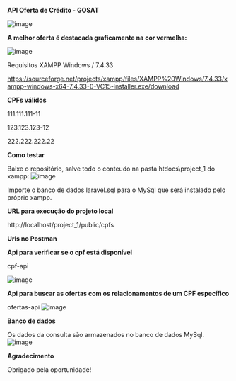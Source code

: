 <b>API Oferta de Crédito - GOSAT</b>

![image](https://github.com/epontello/Oferta_de_Credito/assets/131972811/7f73642d-7470-4097-8f28-5139af57b4f0)

<b>A melhor oferta é destacada graficamente na cor vermelha:</b>

![image](https://github.com/epontello/Oferta_de_Credito/assets/131972811/b3445ed6-2498-4780-8119-5fc557b62eb3)

Requisitos
XAMPP Windows / 7.4.33 

https://sourceforge.net/projects/xampp/files/XAMPP%20Windows/7.4.33/xampp-windows-x64-7.4.33-0-VC15-installer.exe/download


<b>CPFs válidos</b>

111.111.111-11

123.123.123-12

222.222.222.22


<b>Como testar</b>

Baixe o repositório, salve todo o conteudo na pasta htdocs\project_1 do xampp:
![image](https://github.com/epontello/Oferta_de_Credito/assets/131972811/aa186a75-357e-4942-83c0-5081128bd900)

Importe o banco de dados laravel.sql para o MySql que será instalado pelo próprio xampp.

<b>URL para execução do projeto local</b>

http://localhost/project_1/public/cpfs

<b>Urls no Postman</b>

<b>Api para verificar se o cpf está disponível</b>

cpf-api

![image](https://github.com/epontello/Oferta_de_Credito/assets/131972811/c466c7d4-d754-47eb-95f2-b609bab6e13f)

<b>Api para buscar as ofertas com os relacionamentos de um CPF específico</b>

ofertas-api
![image](https://github.com/epontello/Oferta_de_Credito/assets/131972811/93201e4d-3460-4bce-8665-bc4e7b0dff3b)

<b>Banco de dados</b>

Os dados da consulta são armazenados no banco de dados MySql.
![image](https://github.com/epontello/Oferta_de_Credito/assets/131972811/89739b9e-c565-4d2d-a5de-b5ee583a78d4)



<b>Agradecimento</b>

Obrigado pela oportunidade!
